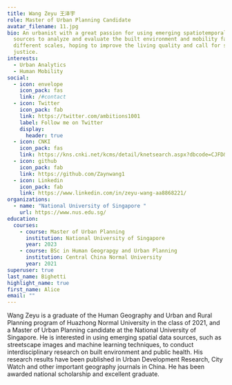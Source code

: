 ```yaml
---
title: Wang Zeyu 王泽宇
role: Master of Urban Planning Candidate
avatar_filename: 11.jpg
bio: An urbanist with a great passion for using emerging spatiotemporal data
  sources to analyze and evaluate the built environment and mobility factors at
  different scales, hoping to improve the living quality and call for social
  justice.
interests:
  - Urban Analytics
  - Human Mobility
social:
  - icon: envelope
    icon_pack: fas
    link: /#contact
  - icon: Twitter
    icon_pack: fab
    link: https://twitter.com/ambitions1001
    label: Follow me on Twitter
    display:
      header: true
  - icon: CNKI
    icon_pack: fas
    link: https://kns.cnki.net/kcms/detail/knetsearch.aspx?dbcode=CJFD&code=000042929010&sfield=au&skey=%e7%8e%8b%e6%b3%bd%e5%ae%87&uniplatform=NZKPT
  - icon: github
    icon_pack: fab
    link: https://github.com/Zaynwang1
  - icon: Linkedin
    icon_pack: fab
    link: https://www.linkedin.com/in/zeyu-wang-aa8868221/
organizations:
  - name: "National University of Singapore "
    url: https://www.nus.edu.sg/
education:
  courses:
    - course: Master of Urban Planning
      institution: National University of Singapore
      year: 2023
    - course: BSc in Human Geograpgy and Urban Planning
      institution: Central China Normal University
      year: 2021
superuser: true
last_name: Bighetti
highlight_name: true
first_name: Alice
email: ""
---
```

Wang Zeyu is a graduate of the Human Geography and Urban and Rural Planning program of Huazhong Normal University in the class of 2021, and a Master of Urban Planning candidate at the National University of Singapore. He is interested in using emerging spatial data sources, such as streetscape images and machine learning techniques, to conduct interdisciplinary research on built environment and public health. His research results have been published in Urban Development Research, City Watch and other important geography journals in China. He has been awarded national scholarship and excellent graduate.